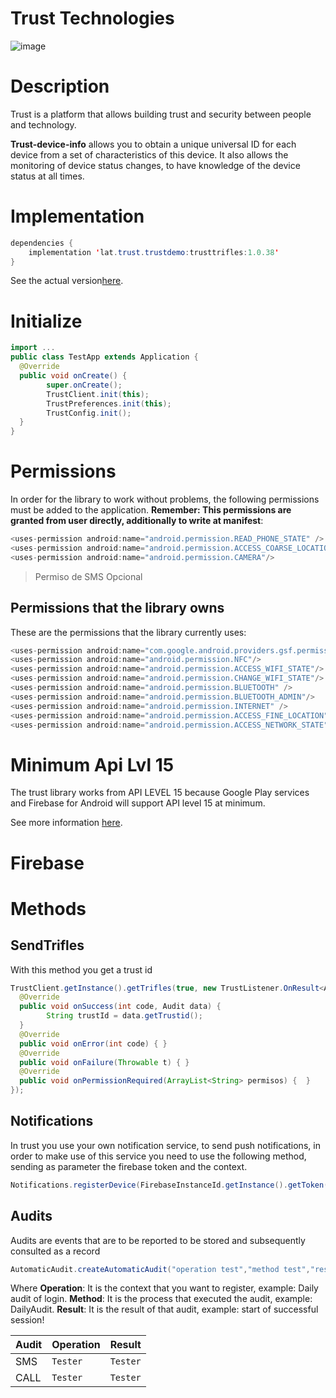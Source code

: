 



# Trust Technologies 
![image](https://avatars2.githubusercontent.com/u/42399326?s=200&v=4)

 
# Description

Trust is a platform that allows building trust and security between people and technology.

**Trust-device-info**  allows you to obtain a unique universal ID for each device from a set of characteristics of this device. It also allows the monitoring of device status changes, to have knowledge of the device status at all times.


# Implementation

```java
dependencies {
	implementation 'lat.trust.trustdemo:trusttrifles:1.0.38'
}

```
>  
See the actual version[here](https://bintray.com/fcarotrust/trust/trustidentify).

# Initialize
```java
import ...
public class TestApp extends Application {  
  @Override  
  public void onCreate() {  
        super.onCreate();  
		TrustClient.init(this);  
		TrustPreferences.init(this);
		TrustConfig.init();
  }
}

```
# Permissions
In order for the library to work without problems, the following permissions must be added to the application. **Remember: This permissions are granted from user directly, additionally to write at manifest**:

```java
<uses-permission android:name="android.permission.READ_PHONE_STATE" />
<uses-permission android:name="android.permission.ACCESS_COARSE_LOCATION" />
<uses-permission android:name="android.permission.CAMERA"/>
```
> Permiso de SMS Opcional
## Permissions that the library owns

These are the permissions that the library currently uses:

```java
<uses-permission android:name="com.google.android.providers.gsf.permission.READ_GSERVICES" />
<uses-permission android:name="android.permission.NFC"/>
<uses-permission android:name="android.permission.ACCESS_WIFI_STATE"/>
<uses-permission android:name="android.permission.CHANGE_WIFI_STATE"/>
<uses-permission android:name="android.permission.BLUETOOTH" />
<uses-permission android:name="android.permission.BLUETOOTH_ADMIN"/>
<uses-permission android:name="android.permission.INTERNET" />
<uses-permission android:name="android.permission.ACCESS_FINE_LOCATION" />
<uses-permission android:name="android.permission.ACCESS_NETWORK_STATE" />
```
# Minimum Api Lvl 15
The trust library works from API LEVEL 15 because Google Play services and Firebase for Android will support API level 15 at minimum.
   
See more information [here](https://android-developers.googleblog.com/2016/11/google-play-services-and-firebase-for-android-will-support-api-level-14-at-minimum.html).
# Firebase

# Methods
## SendTrifles

With this method you get a trust id

```java
TrustClient.getInstance().getTrifles(true, new TrustListener.OnResult<Audit>() {  
  @Override  
  public void onSuccess(int code, Audit data) { 
		String trustId = data.getTrustid();
  }  
  @Override  
  public void onError(int code) { }  
  @Override  
  public void onFailure(Throwable t) { }   
  @Override  
  public void onPermissionRequired(ArrayList<String> permisos) {  }  
});
```
## Notifications

In trust you use your own notification service, to send push notifications, in order to make use of this service you need to use the following method, sending as parameter the firebase token and the context.

```java
Notifications.registerDevice(FirebaseInstanceId.getInstance().getToken(),context);
```
## Audits
  
Audits are events that are to be reported to be stored and subsequently consulted as a record
```java
AutomaticAudit.createAutomaticAudit("operation test","method test","result test",context);
```
Where
**Operation**: It is the context that you want to register, example: Daily audit of login.
**Method**: It is the process that executed the audit, example: DailyAudit.
**Result**: It is the result of that audit, example: start of successful session!

|     Audit    |Operation                       |Result                      |
|--------------|-------------------------------|-----------------------------|
|SMS           |`Tester`                       |`Tester`                     |
|CALL          |`Tester`                       |`Tester`                     |













